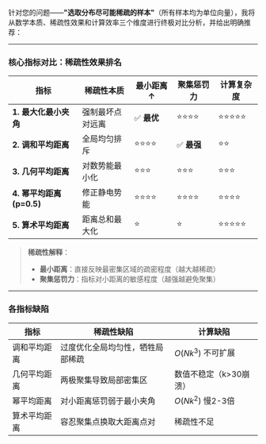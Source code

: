 针对您的问题——**"选取分布尽可能稀疏的样本"**（所有样本均为单位向量），我将从数学本质、稀疏性效果和计算效率三个维度进行终极对比分析，并给出明确推荐：

---

### **核心指标对比：稀疏性效果排名**
| **指标**                | 稀疏性本质                     | 最小距离 ↑ | 聚集惩罚力 | 计算复杂度 |
|-------------------------|------------------------------|-----------|-----------|-----------|
| **1. 最大化最小夹角**   | 强制最坏点对远离              | ✅ **最优** | ⭐⭐⭐⭐      | ⭐⭐⭐⭐⭐     |
| **2. 调和平均距离**     | 全局均匀排斥                  | ⭐⭐⭐⭐      | ✅ **最强** | ⭐⭐        |
| **3. 几何平均距离**     | 对数势能最小化                | ⭐⭐⭐       | ⭐⭐⭐       | ⭐⭐⭐       |
| **4. 幂平均距离 (p=0.5)** | 修正静电势能                  | ⭐⭐⭐⭐      | ⭐⭐⭐⭐      | ⭐⭐⭐⭐      |
| **5. 算术平均距离**     | 距离总和最大化                | ⭐         | ⭐         | ⭐⭐⭐⭐⭐     |

> **稀疏性解释**：  
> - **最小距离**：直接反映最密集区域的疏密程度（越大越稀疏）  
> - **聚集惩罚力**：指标对小距离的敏感程度（越强越避免聚集）

---


### **各指标缺陷**
| **指标**          | 稀疏性缺陷                     | 计算缺陷               |
|-------------------|------------------------------|----------------------|
| 调和平均距离      | 过度优化全局均匀性，牺牲局部稀疏 | $O(Nk^3)$ 不可扩展   |
| 几何平均距离      | 两极聚集导致局部密集区         | 数值不稳定（k>30崩溃）|
| 幂平均距离        | 对小距离惩罚弱于最小夹角       | $O(Nk^2)$ 慢2-3倍    |
| 算术平均距离      | 容忍聚集点换取大距离点对       | 稀疏性不足           |
